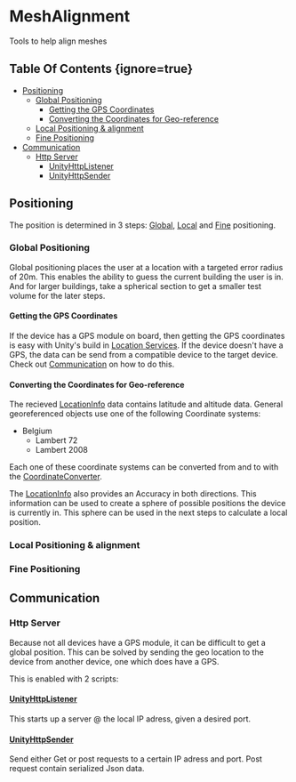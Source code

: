 # MeshAlignment
Tools to help align meshes


## Table Of Contents {ignore=true}
<!-- @import "[TOC]" {cmd="toc" depthFrom=2 depthTo=6 orderedList=false} -->

<!-- code_chunk_output -->

- [Positioning](#positioning)
  - [Global Positioning](#global-positioning)
    - [Getting the GPS Coordinates](#getting-the-gps-coordinates)
    - [Converting the Coordinates for Geo-reference](#converting-the-coordinates-for-geo-reference)
  - [Local Positioning & alignment](#local-positioning-alignment)
  - [Fine Positioning](#fine-positioning)
- [Communication](#communication)
  - [Http Server](#http-server)
    - [UnityHttpListener](#unityhttplistenermainruntimecommunicationunityhttplistenercs)
    - [UnityHttpSender](#unityhttpsendermainruntimecommunicationunityhttpsendercs)

<!-- /code_chunk_output -->


## Positioning

The position is determined in 3 steps: [Global](#global-positioning), [Local](#local-positioning-alignment) and [Fine](#fine-positioning) positioning.

### Global Positioning

Global positioning places the user at a location with a targeted error radius of 20m. This enables the ability to guess the current building the user is in. And for larger buildings, take a spherical section to get a smaller test volume for the later steps.

#### Getting the GPS Coordinates

If the device has a GPS module on board, then getting the GPS coordinates is easy with Unity's build in [Location Services](https://docs.unity3d.com/ScriptReference/LocationService.html). If the device doesn't have a GPS, the data can be send from a compatible device to the target device. Check out [Communication](#communication) on how to do this.

#### Converting the Coordinates for Geo-reference

The recieved [LocationInfo](https://docs.unity3d.com/ScriptReference/LocationInfo.html) data contains latitude and altitude data. General georeferenced objects use one of the following Coordinate systems:

- Belgium
    - Lambert 72
    - Lambert 2008

Each one of these coordinate systems can be converted from and to with the [CoordinateConverter](../main/Runtime/Positioning/CoordinateConverter.cs).

The [LocationInfo](https://docs.unity3d.com/ScriptReference/LocationInfo.html) also provides an Accuracy in both directions. This information can be used to create a sphere of possible positions the device is currently in.
This sphere can be used in the next steps to calculate a local position.

### Local Positioning & alignment

### Fine Positioning

## Communication

### Http Server

Because not all devices have a GPS module, it can be difficult to get a global position.
This can be solved by sending the geo location to the device from another device, one which does have a GPS.

This is enabled with 2 scripts:

#### [UnityHttpListener](../main/Runtime/Communication/UnityHttpListener.cs)

This starts up a server @ the local IP adress, given a desired port.

#### [UnityHttpSender](../main/Runtime/Communication/UnityHttpSender.cs)

Send either Get or post requests to a certain IP adress and port.
Post request contain serialized Json data.